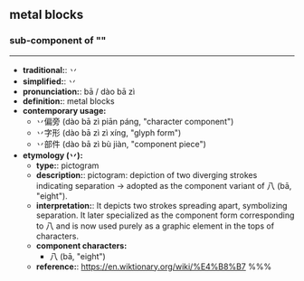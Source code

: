 ## metal blocks
### sub-component of ""
---
- **traditional:**: 丷
- **simplified:**: 丷
- **pronunciation:**: bā / dào bā zì
- **definition:**: metal blocks
- **contemporary usage:**
  - 丷偏旁 (dào bā zì piān páng, "character component")
  - 丷字形 (dào bā zì zì xíng, "glyph form")
  - 丷部件 (dào bā zì bù jiàn, "component piece")
- **etymology (丷):**
  - **type:**: pictogram
  - **description:**: pictogram: depiction of two diverging strokes indicating separation → adopted as the component variant of 八 (bā, "eight").
  - **interpretation:**: It depicts two strokes spreading apart, symbolizing separation. It later specialized as the component form corresponding to 八 and is now used purely as a graphic element in the tops of characters.
  - **component characters:**
    - 八 (bā, "eight")
  - **reference:**: https://en.wiktionary.org/wiki/%E4%B8%B7
%%%
